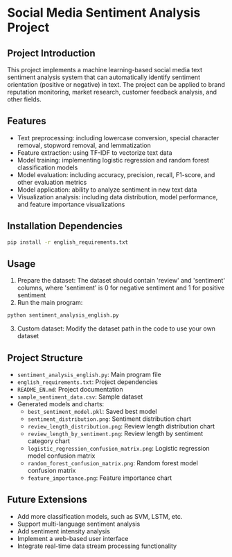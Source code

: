 # Social Media Sentiment Analysis Project

## Project Introduction
This project implements a machine learning-based social media text sentiment analysis system that can automatically identify sentiment orientation (positive or negative) in text. The project can be applied to brand reputation monitoring, market research, customer feedback analysis, and other fields.

## Features
- Text preprocessing: including lowercase conversion, special character removal, stopword removal, and lemmatization
- Feature extraction: using TF-IDF to vectorize text data
- Model training: implementing logistic regression and random forest classification models
- Model evaluation: including accuracy, precision, recall, F1-score, and other evaluation metrics
- Model application: ability to analyze sentiment in new text data
- Visualization analysis: including data distribution, model performance, and feature importance visualizations

## Installation Dependencies
```bash
pip install -r english_requirements.txt
```

## Usage
1. Prepare the dataset: The dataset should contain 'review' and 'sentiment' columns, where 'sentiment' is 0 for negative sentiment and 1 for positive sentiment
2. Run the main program:
```bash
python sentiment_analysis_english.py
```
3. Custom dataset: Modify the dataset path in the code to use your own dataset

## Project Structure
- `sentiment_analysis_english.py`: Main program file
- `english_requirements.txt`: Project dependencies
- `README_EN.md`: Project documentation
- `sample_sentiment_data.csv`: Sample dataset
- Generated models and charts:
  - `best_sentiment_model.pkl`: Saved best model
  - `sentiment_distribution.png`: Sentiment distribution chart
  - `review_length_distribution.png`: Review length distribution chart
  - `review_length_by_sentiment.png`: Review length by sentiment category chart
  - `logistic_regression_confusion_matrix.png`: Logistic regression model confusion matrix
  - `random_forest_confusion_matrix.png`: Random forest model confusion matrix
  - `feature_importance.png`: Feature importance chart

## Future Extensions
- Add more classification models, such as SVM, LSTM, etc.
- Support multi-language sentiment analysis
- Add sentiment intensity analysis
- Implement a web-based user interface
- Integrate real-time data stream processing functionality 
